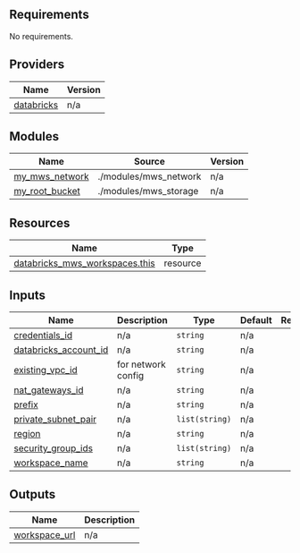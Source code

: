 <!-- BEGIN_TF_DOCS -->
## Requirements

No requirements.

## Providers

| Name                                                                   | Version |
| ---------------------------------------------------------------------- | ------- |
| <a name="provider_databricks"></a> [databricks](#provider\_databricks) | n/a     |

## Modules

| Name                                                                               | Source                | Version |
| ---------------------------------------------------------------------------------- | --------------------- | ------- |
| <a name="module_my_mws_network"></a> [my\_mws\_network](#module\_my\_mws\_network) | ./modules/mws_network | n/a     |
| <a name="module_my_root_bucket"></a> [my\_root\_bucket](#module\_my\_root\_bucket) | ./modules/mws_storage | n/a     |

## Resources

| Name                                                                                                                                 | Type     |
| ------------------------------------------------------------------------------------------------------------------------------------ | -------- |
| [databricks_mws_workspaces.this](https://registry.terraform.io/providers/databricks/databricks/latest/docs/resources/mws_workspaces) | resource |

## Inputs

| Name                                                                                                  | Description        | Type           | Default | Required |
| ----------------------------------------------------------------------------------------------------- | ------------------ | -------------- | ------- | :------: |
| <a name="input_credentials_id"></a> [credentials\_id](#input\_credentials\_id)                        | n/a                | `string`       | n/a     |   yes    |
| <a name="input_databricks_account_id"></a> [databricks\_account\_id](#input\_databricks\_account\_id) | n/a                | `string`       | n/a     |   yes    |
| <a name="input_existing_vpc_id"></a> [existing\_vpc\_id](#input\_existing\_vpc\_id)                   | for network config | `string`       | n/a     |   yes    |
| <a name="input_nat_gateways_id"></a> [nat\_gateways\_id](#input\_nat\_gateways\_id)                   | n/a                | `string`       | n/a     |   yes    |
| <a name="input_prefix"></a> [prefix](#input\_prefix)                                                  | n/a                | `string`       | n/a     |   yes    |
| <a name="input_private_subnet_pair"></a> [private\_subnet\_pair](#input\_private\_subnet\_pair)       | n/a                | `list(string)` | n/a     |   yes    |
| <a name="input_region"></a> [region](#input\_region)                                                  | n/a                | `string`       | n/a     |   yes    |
| <a name="input_security_group_ids"></a> [security\_group\_ids](#input\_security\_group\_ids)          | n/a                | `list(string)` | n/a     |   yes    |
| <a name="input_workspace_name"></a> [workspace\_name](#input\_workspace\_name)                        | n/a                | `string`       | n/a     |   yes    |

## Outputs

| Name                                                                          | Description |
| ----------------------------------------------------------------------------- | ----------- |
| <a name="output_workspace_url"></a> [workspace\_url](#output\_workspace\_url) | n/a         |
<!-- END_TF_DOCS -->